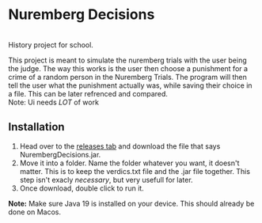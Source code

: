 # Nuremberg Decisions
\
History project for school.

This project is meant to simulate the nuremberg trials with the user being the judge. The way this works is the user then choose a punishment for a crime of a random person in the Nuremberg Trials. The program will then tell the user what the punishment actually was, while saving their choice in a file. This can be later refrenced and compared.
\
Note: Ui needs *LOT* of work


## Installation

1. Head over to the [releases tab](https://github.com/Gabibag/NurembergDecisions/releases) and download the file that says NurembergDecisions.jar.
2. Move it into a folder. Name the folder whatever you want, it doesn't matter. This is to keep the verdics.txt file and the .jar file together. This step isn't exacly *necessary*, but very usefull for later.
3. Once download, double click to run it. 

**Note:** Make sure Java 19 is installed on your device. This should already be done on Macos.


